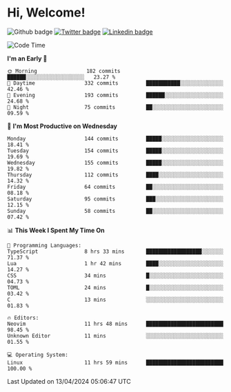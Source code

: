   # Hi, Welcome!
  ![Github badge](https://img.shields.io/github/followers/kraken-afk.svg?style=social&label=Follow&maxAge=2592000)
  [![Twitter badge](https://img.shields.io/badge/-Twitter-00acee?style=flat-square&logo=Twitter&logoColor=white)](https://twitter.com/trshppl)
  [![Linkedin badge](https://img.shields.io/badge/LinkedIn-0077B5?style=flat-square&logo=linkedin&logoColor=white)](https://www.linkedin.com/in/noveanrer)
<!--START_SECTION:waka-->
![Code Time](http://img.shields.io/badge/Code%20Time-137%20hrs%2030%20mins-blue)

**I'm an Early 🐤** 

```text
🌞 Morning                182 commits         ██████░░░░░░░░░░░░░░░░░░░   23.27 % 
🌆 Daytime                332 commits         ███████████░░░░░░░░░░░░░░   42.46 % 
🌃 Evening                193 commits         ██████░░░░░░░░░░░░░░░░░░░   24.68 % 
🌙 Night                  75 commits          ██░░░░░░░░░░░░░░░░░░░░░░░   09.59 % 
```
📅 **I'm Most Productive on Wednesday** 

```text
Monday                   144 commits         █████░░░░░░░░░░░░░░░░░░░░   18.41 % 
Tuesday                  154 commits         █████░░░░░░░░░░░░░░░░░░░░   19.69 % 
Wednesday                155 commits         █████░░░░░░░░░░░░░░░░░░░░   19.82 % 
Thursday                 112 commits         ████░░░░░░░░░░░░░░░░░░░░░   14.32 % 
Friday                   64 commits          ██░░░░░░░░░░░░░░░░░░░░░░░   08.18 % 
Saturday                 95 commits          ███░░░░░░░░░░░░░░░░░░░░░░   12.15 % 
Sunday                   58 commits          ██░░░░░░░░░░░░░░░░░░░░░░░   07.42 % 
```


📊 **This Week I Spent My Time On** 

```text
💬 Programming Languages: 
TypeScript               8 hrs 33 mins       ██████████████████░░░░░░░   71.37 % 
Lua                      1 hr 42 mins        ████░░░░░░░░░░░░░░░░░░░░░   14.27 % 
CSS                      34 mins             █░░░░░░░░░░░░░░░░░░░░░░░░   04.73 % 
TOML                     24 mins             █░░░░░░░░░░░░░░░░░░░░░░░░   03.42 % 
C                        13 mins             ░░░░░░░░░░░░░░░░░░░░░░░░░   01.83 % 

🔥 Editors: 
Neovim                   11 hrs 48 mins      █████████████████████████   98.45 % 
Unknown Editor           11 mins             ░░░░░░░░░░░░░░░░░░░░░░░░░   01.55 % 

💻 Operating System: 
Linux                    11 hrs 59 mins      █████████████████████████   100.00 % 
```


 Last Updated on 13/04/2024 05:06:47 UTC
<!--END_SECTION:waka-->